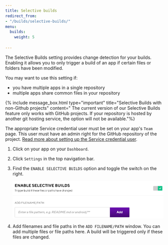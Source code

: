 ```yaml
---
title: Selective builds
redirect_from:
- "/builds/selective-builds/"
menu:
  builds:
    weight: 5

---
```

The Selective Builds setting provides change detection for your builds. Enabling it allows you to only trigger a build of an app if certain files or folders have been modified.

You may want to use this setting if:

* you have multiple apps in a single repository
* multiple apps share common files in your repository

{% include message_box.html type="important" title="Selective Builds with non-Github projects" content=" The current version of our Selective Builds feature only works with GitHub projects. If your repository is hosted by another git hosting service, the option will not be available."%}

The appropriate Service credential user must be set on your app's `Team` page. This user must have an admin right for the GitHub repository of the project. [Read more about setting up the Service credential user](/troubleshooting/github-pull-request-status-troubleshooting/#make-sure-to-select-a-service-credential-user-who-has-a-connected-github-account).

1. Click on your app on your `Dashboard`.
2. Click `Settings` in the top navigation bar.
3. Find the `ENABLE SELECTIVE BUILDS` option and toggle the switch on the right.

   ![](/img/enable-selective-builds.png)
4. Add filenames and file paths in the `ADD FILENAME/PATH` window. You can add multiple files or file paths here. A build will be triggered only if these files are changed.